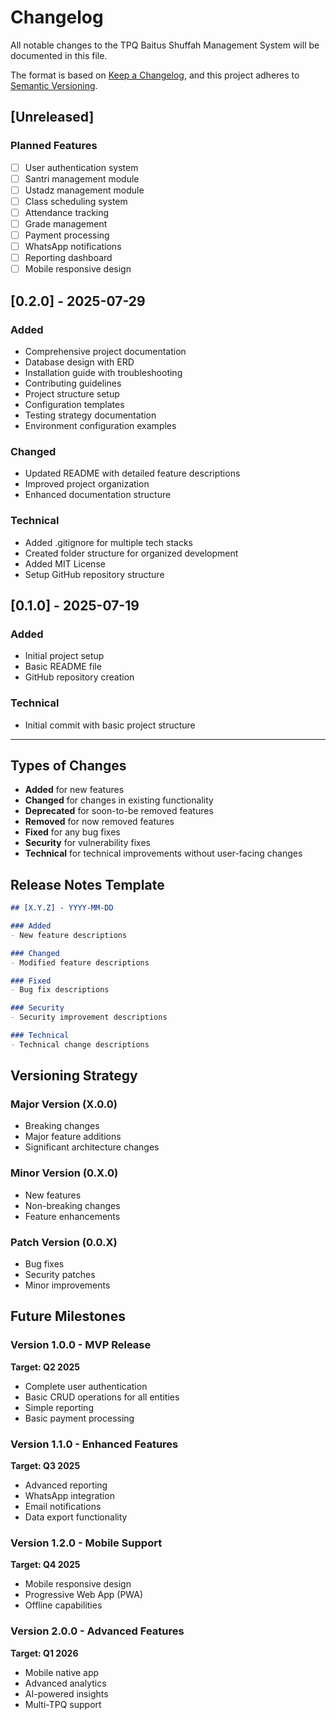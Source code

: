 # Changelog

All notable changes to the TPQ Baitus Shuffah Management System will be documented in this file.

The format is based on [Keep a Changelog](https://keepachangelog.com/en/1.0.0/),
and this project adheres to [Semantic Versioning](https://semver.org/spec/v2.0.0.html).

## [Unreleased]

### Planned Features
- [ ] User authentication system
- [ ] Santri management module
- [ ] Ustadz management module
- [ ] Class scheduling system
- [ ] Attendance tracking
- [ ] Grade management
- [ ] Payment processing
- [ ] WhatsApp notifications
- [ ] Reporting dashboard
- [ ] Mobile responsive design

## [0.2.0] - 2025-07-29

### Added
- Comprehensive project documentation
- Database design with ERD
- Installation guide with troubleshooting
- Contributing guidelines
- Project structure setup
- Configuration templates
- Testing strategy documentation
- Environment configuration examples

### Changed
- Updated README with detailed feature descriptions
- Improved project organization
- Enhanced documentation structure

### Technical
- Added .gitignore for multiple tech stacks
- Created folder structure for organized development
- Added MIT License
- Setup GitHub repository structure

## [0.1.0] - 2025-07-19

### Added
- Initial project setup
- Basic README file
- GitHub repository creation

### Technical
- Initial commit with basic project structure

---

## Types of Changes

- **Added** for new features
- **Changed** for changes in existing functionality
- **Deprecated** for soon-to-be removed features
- **Removed** for now removed features
- **Fixed** for any bug fixes
- **Security** for vulnerability fixes
- **Technical** for technical improvements without user-facing changes

## Release Notes Template

```markdown
## [X.Y.Z] - YYYY-MM-DD

### Added
- New feature descriptions

### Changed
- Modified feature descriptions

### Fixed
- Bug fix descriptions

### Security
- Security improvement descriptions

### Technical
- Technical change descriptions
```

## Versioning Strategy

### Major Version (X.0.0)
- Breaking changes
- Major feature additions
- Significant architecture changes

### Minor Version (0.X.0)
- New features
- Non-breaking changes
- Feature enhancements

### Patch Version (0.0.X)
- Bug fixes
- Security patches
- Minor improvements

## Future Milestones

### Version 1.0.0 - MVP Release
**Target: Q2 2025**
- Complete user authentication
- Basic CRUD operations for all entities
- Simple reporting
- Basic payment processing

### Version 1.1.0 - Enhanced Features
**Target: Q3 2025**
- Advanced reporting
- WhatsApp integration
- Email notifications
- Data export functionality

### Version 1.2.0 - Mobile Support
**Target: Q4 2025**
- Mobile responsive design
- Progressive Web App (PWA)
- Offline capabilities

### Version 2.0.0 - Advanced Features
**Target: Q1 2026**
- Mobile native app
- Advanced analytics
- AI-powered insights
- Multi-TPQ support
